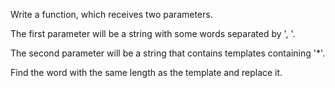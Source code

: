 Write a function, which receives two parameters. 

The first parameter will be a string with some words separated by ', '.

The second parameter will be a string that contains templates containing '*'.

Find the word with the same length as the template and replace it.
